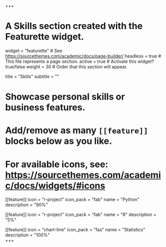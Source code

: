 +++
# A Skills section created with the Featurette widget.
widget = "featurette"  # See https://sourcethemes.com/academic/docs/page-builder/
headless = true  # This file represents a page section.
active = true  # Activate this widget? true/false
weight = 30  # Order that this section will appear.

title = "Skills"
subtitle = ""

# Showcase personal skills or business features.
#
# Add/remove as many `[[feature]]` blocks below as you like.
#
# For available icons, see: https://sourcethemes.com/academic/docs/widgets/#icons

[[feature]]
  icon = "r-project"
  icon_pack = "fab"
  name = "Python"
  description = "90%"

[[feature]]
    icon = "r-project"
    icon_pack = "fab"
    name = "R"
    description = "5%"

[[feature]]
  icon = "chart-line"
  icon_pack = "fas"
  name = "Statistics"
  description = "100%"  
+++
